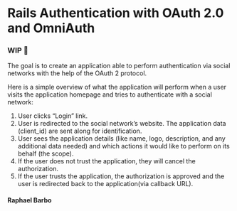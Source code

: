# Rails Authentication with OAuth 2.0 and OmniAuth

### WIP :construction_worker:

The goal is to create an application able to perform authentication via social
networks with the help of the OAuth 2 protocol.

Here is a simple overview of what the application will perform when a user visits
the application homepage and tries to authenticate with a social network:

  1. User clicks “Login” link.
  2. User is redirected to the social network’s website. The application data (client_id) are sent along for identification.
  3. User sees the application details (like name, logo, description, and any additional data needed) and which actions it would like to perform on its behalf (the scope).
  4. If the user does not trust the application, they will cancel the authorization.
  5. If the user trusts the application, the authorization is approved and the user is redirected back to the application(via callback URL).

#### Raphael Barbo
